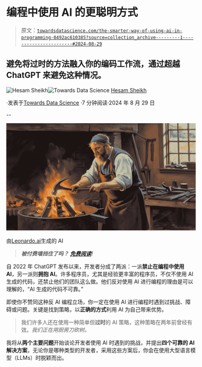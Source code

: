 # 编程中使用 AI 的更聪明方式

> 原文：[`towardsdatascience.com/the-smarter-way-of-using-ai-in-programming-0492ac610385?source=collection_archive---------1-----------------------#2024-08-29`](https://towardsdatascience.com/the-smarter-way-of-using-ai-in-programming-0492ac610385?source=collection_archive---------1-----------------------#2024-08-29)

## 避免将过时的方法融入你的编码工作流，通过超越 ChatGPT 来避免这种情况。

[](https://medium.com/@itshesamsheikh?source=post_page---byline--0492ac610385--------------------------------)![Hesam Sheikh](https://medium.com/@itshesamsheikh?source=post_page---byline--0492ac610385--------------------------------)[](https://towardsdatascience.com/?source=post_page---byline--0492ac610385--------------------------------)![Towards Data Science](https://towardsdatascience.com/?source=post_page---byline--0492ac610385--------------------------------) [Hesam Sheikh](https://medium.com/@itshesamsheikh?source=post_page---byline--0492ac610385--------------------------------)

·发表于[Towards Data Science](https://towardsdatascience.com/?source=post_page---byline--0492ac610385--------------------------------) ·7 分钟阅读·2024 年 8 月 29 日

--

![](img/7beb6a755c180ae37e26df2d4a9f637d.png)

由[Leonardo.ai](https://app.leonardo.ai/)生成的 AI

> ***被付费墙挡住了吗？*** [***免费阅读***](https://open.substack.com/pub/hesamsheikh/p/the-smarter-way-of-using-ai-in-programming?r=3gf345&utm_campaign=post&utm_medium=web&showWelcomeOnShare=true)***!***

自 2022 年 ChatGPT 发布以来，开发者分成了两派：一派**禁止在编程中使用 AI**，另一派则**拥抱 AI**。许多程序员，尤其是经验更丰富的程序员，不仅不使用 AI 生成的代码，还禁止他们的团队这么做。他们反对使用 AI 进行编程的理由是可以理解的，“AI 生成的代码不可靠。”

即使你不赞同这种反 AI 编程立场，你一定在使用 AI 进行编程时遇到过挑战、障碍或问题。关键是找到策略，以**正确的方式**利用 AI 为自己带来优势。

> 我们许多人还在使用一种简单但**过时**的 AI 策略，这种策略在两年前曾经有效。*我们正在用厨房刀砍树。*

我将从**两个主要问题**开始谈论开发者使用 AI 时遇到的挑战，并提出**四个可靠的 AI 解决方案**，无论你是哪种类型的开发者，采用这些方案后，你会在使用大型语言模型（LLMs）时脱颖而出。
